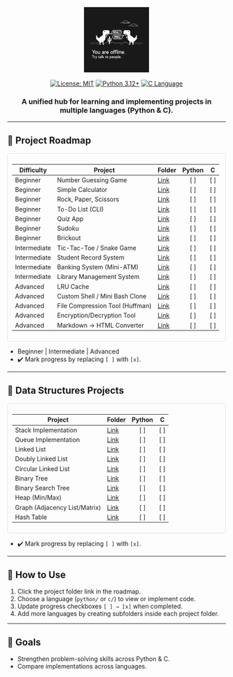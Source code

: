 <div align="center">

<img src="assets/dino.jpg" alt="PersonalHub Illustration" height="150" style="max-width: 100%;"/>

  
  [![License: MIT](https://img.shields.io/badge/License-MIT-yellow.svg)](https://opensource.org/licenses/MIT)
  [![Python 3.12+](https://img.shields.io/badge/python-3.12+-blue.svg)](https://www.python.org/downloads/)
  [![C Language](https://img.shields.io/badge/C-Standard-red.svg)](https://en.wikipedia.org/wiki/C_(programming_language))

<h3>A unified hub for learning and implementing projects in <b>multiple languages</b> (Python & C).</h3>
</div>

---


## 🔹 Project Roadmap

<div style="overflow-x: auto; padding: 10px; border: 1px solid #ddd; border-radius: 6px;">

| Difficulty      | Project                         | Folder                                   | Python |  C  |
| --------------- | ------------------------------- | ---------------------------------------- | :----: | :-: |
| Beginner        | Number Guessing Game            | [Link](projects/number_guessing_game/)      |  [ ]  | [ ] |
| Beginner        | Simple Calculator               | [Link](projects/simple_calculator/)         |  [ ]  | [ ] |
| Beginner        | Rock, Paper, Scissors           | [Link](projects/rock_paper_scissors/)       |  [ ]  | [ ] |
| Beginner        | To-Do List (CLI)                | [Link](projects/todo_list/)                 |  [ ]  | [ ] |
| Beginner        | Quiz App                        | [Link](projects/quiz_app/)                  |  [ ]  | [ ] |
| Beginner        | Sudoku                          | [Link](projects/sudoku/)                    |  [ ]  | [ ] |
| Beginner        | Brickout                        | [Link](projects/brickout/)                  |  [ ]  | [ ] |
| Intermediate    | Tic-Tac-Toe / Snake Game        | [Link](projects/tic_tac_toe/)               |  [ ]  | [ ] |
| Intermediate    | Student Record System           | [Link](projects/student_record_system/)     |  [ ]  | [ ] |
| Intermediate    | Banking System (Mini-ATM)       | [Link](projects/banking_system/)            |  [ ]  | [ ] |
| Intermediate    | Library Management System       | [Link](projects/library_management_system/) |  [ ]  | [ ] |
| Advanced        | LRU Cache                       | [Link](projects/lru_cache/)                 |  [ ]  | [ ] |
| Advanced        | Custom Shell / Mini Bash Clone  | [Link](projects/custom_shell/)              |  [ ]  | [ ] |
| Advanced        | File Compression Tool (Huffman) | [Link](projects/file_compression/)          |  [ ]  | [ ] |
| Advanced        | Encryption/Decryption Tool      | [Link](projects/encryption_tool/)           |  [ ]  | [ ] |
| Advanced        | Markdown → HTML Converter       | [Link](projects/markdown_converter/)        |  [ ]  | [ ] |

</div>

- Beginner | Intermediate | Advanced  
- ✔️ Mark progress by replacing `[ ]` with `[x]`.
---

## 🔹 Data Structures Projects

<div style="overflow-x: auto; padding: 10px; border: 1px solid #ddd; border-radius: 6px;">

| Project                     | Folder                                   | Python | C |
| ---------------------------- | ---------------------------------------- | :----: | :-: |
| Stack Implementation         | [Link](projects/stack/)                   | [ ]    | [ ] |
| Queue Implementation         | [Link](projects/queue/)                   | [ ]    | [ ] |
| Linked List                  | [Link](projects/linked_list/)             | [ ]    | [ ] |
| Doubly Linked List           | [Link](projects/doubly_linked_list/)     | [ ]    | [ ] |
| Circular Linked List         | [Link](projects/circular_linked_list/)   | [ ]    | [ ] |
| Binary Tree                  | [Link](projects/binary_tree/)            | [ ]    | [ ] |
| Binary Search Tree           | [Link](projects/bst/)                     | [ ]    | [ ] |
| Heap (Min/Max)               | [Link](projects/heap/)                    | [ ]    | [ ] |
| Graph (Adjacency List/Matrix)| [Link](projects/graph/)                   | [ ]    | [ ] |
| Hash Table                   | [Link](projects/hash_table/)              | [ ]    | [ ] |

</div>

- ✔️ Mark progress by replacing `[ ]` with `[x]`.
---
## 🔹 How to Use

1. Click the project folder link in the roadmap.
2. Choose a language (`python/` or `c/`) to view or implement code.
3. Update progress checkboxes `[ ] → [x]` when completed.
4. Add more languages by creating subfolders inside each project folder.

---

## 🔹 Goals

- Strengthen problem-solving skills across Python & C.
- Compare implementations across languages.

